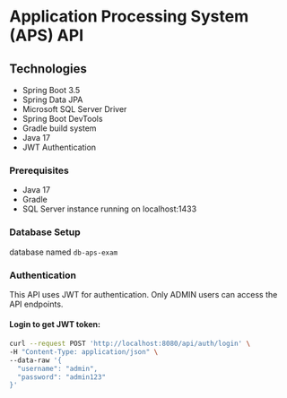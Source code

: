 # Application Processing System (APS) API
## Technologies

- Spring Boot 3.5
- Spring Data JPA
- Microsoft SQL Server Driver
- Spring Boot DevTools
- Gradle build system
- Java 17
- JWT Authentication


### Prerequisites

- Java 17
- Gradle
- SQL Server instance running on localhost:1433

### Database Setup

database named `db-aps-exam`

### Authentication

This API uses JWT for authentication. Only ADMIN users can access the API endpoints.

#### Login to get JWT token:

```bash
curl --request POST 'http://localhost:8080/api/auth/login' \
-H "Content-Type: application/json" \
--data-raw '{
  "username": "admin",
  "password": "admin123"
}'
